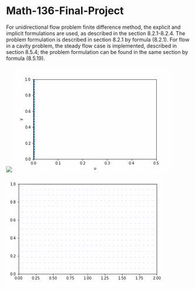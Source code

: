 # Math-136-Final-Project
For unidirectional flow problem finite difference method, the explicit and implicit formulations are used, as described in the section 8.2.1-8.2.4. The problem formulation is described in section 8.2.1 by formula (8.2.1). For flow in a cavity problem, the steady flow case is implemented, described in section 8.5.4; the problem formulation can be found in the same section by formula (8.5.19).


![](https://github.com/ZT220501/Math-136-Final-Project/blob/main/Result/uniflow_explicit_trivial_boundary.gif=500*500) 
![](https://github.com/ZT220501/Math-136-Final-Project/blob/main/Result/uniflow_explicit_trivial_boundary_unstable.gif)



![](https://github.com/ZT220501/Math-136-Final-Project/blob/main/Result/Low_Reynold_Simulation_Re2.gif)
